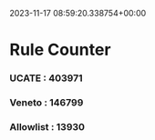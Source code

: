 2023-11-17 08:59:20.338754+00:00
# Rule Counter 
 ### UCATE : 403971

 ### Veneto : 146799

 ### Allowlist : 13930